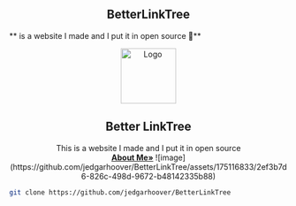 <h2 align="center">BetterLinkTree</h2>
** is a website I made and I put it in open source 🗿**
<a name="readme-top"></a>

<p align="center">
  <a href="https://github.com/jedgarhoover/BetterLinkTree">
    <img src="![image](https://github.com/jedgarhoover/BetterLinkTree/assets/175116833/9d9cbf77-94fc-462c-8754-bee7b315e18e)" alt="Logo" width="100" height="100">
  </a>

  <h2 align="center">Better LinkTree</h2>
  <p align="center">
    This is a website I made and I put it in open source 
    <br />
    <a href="https://github.com/jedgarhoover/jedgarhoover/blob/main/README.md"><strong>About Me»</strong></a>
    ![image](https://github.com/jedgarhoover/BetterLinkTree/assets/175116833/2ef3b7d6-826c-498d-9672-b48142335b88)
  </p>
</p>

  ```bash
  git clone https://github.com/jedgarhoover/BetterLinkTree 
```
